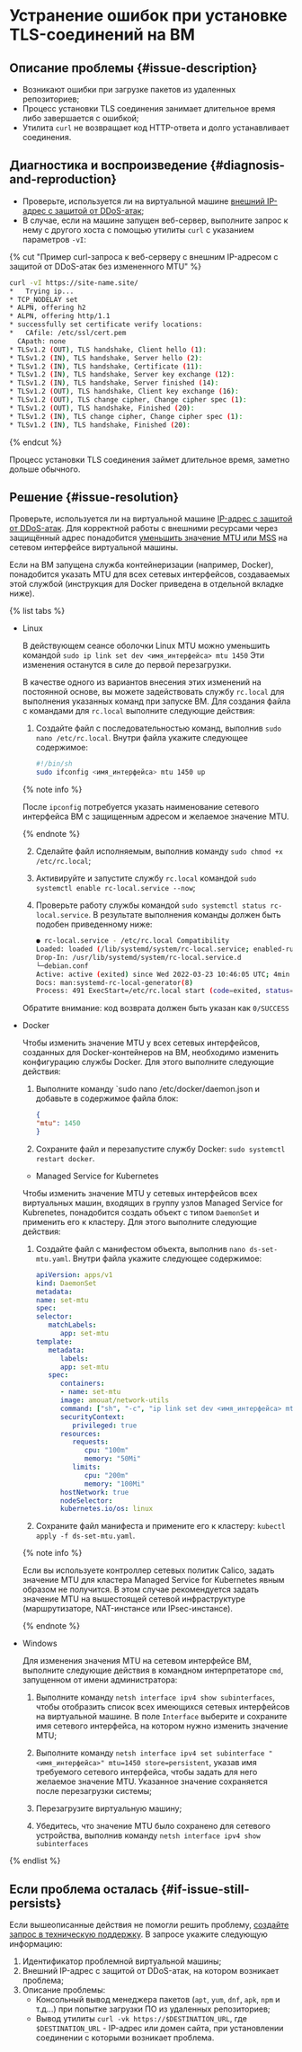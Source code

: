 # Устранение ошибок при установке TLS-соединений на ВМ


## Описание проблемы {#issue-description}

* Возникают ошибки при загрузке пакетов из удаленных репозиториев;
* Процесс установки TLS соединения занимает длительное время либо завершается с ошибкой;
* Утилита `curl` не возвращает код HTTP-ответа и долго устанавливает соединения.

## Диагностика и воспроизведение {#diagnosis-and-reproduction}

* Проверьте, используется ли на виртуальной машине [внешний IP-адрес с защитой от DDoS-атак](../../../vpc/operations/enable-ddos-protection.md);
* В случае, если на машине запущен веб-сервер, выполните запрос к нему с другого хоста с помощью утилиты `curl` с указанием параметров `-vI`:

{% cut "Пример curl-запроса к веб-серверу с внешним IP-адресом с защитой от DDoS-атак без измененного MTU" %}

```bash
curl -vI https://site-name.site/
*   Trying ip...
* TCP_NODELAY set
* ALPN, offering h2
* ALPN, offering http/1.1
* successfully set certificate verify locations:
*   CAfile: /etc/ssl/cert.pem
  CApath: none
* TLSv1.2 (OUT), TLS handshake, Client hello (1):
* TLSv1.2 (IN), TLS handshake, Server hello (2):
* TLSv1.2 (IN), TLS handshake, Certificate (11):
* TLSv1.2 (IN), TLS handshake, Server key exchange (12):
* TLSv1.2 (IN), TLS handshake, Server finished (14):
* TLSv1.2 (OUT), TLS handshake, Client key exchange (16):
* TLSv1.2 (OUT), TLS change cipher, Change cipher spec (1):
* TLSv1.2 (OUT), TLS handshake, Finished (20):
* TLSv1.2 (IN), TLS change cipher, Change cipher spec (1):
* TLSv1.2 (IN), TLS handshake, Finished (20):
```

{% endcut %}

Процесс установки TLS соединения займет длительное время, заметно дольше обычного.

## Решение {#issue-resolution}

Проверьте, используется ли на виртуальной машине [IP-адрес с защитой от DDoS-атак](../../../vpc/operations/enable-ddos-protection.md).
Для корректной работы с внешними ресурсами через защищённый адрес понадобится [уменьшить значение MTU или MSS](../../../vpc/concepts/mtu-mss.md) на сетевом интерфейсе виртуальной машины.

Если на ВМ запущена служба контейнеризации (например, Docker), понадобится указать MTU для всех сетевых интерфейсов, создаваемых этой службой (инструкция для Docker приведена в отдельной вкладке ниже).

{% list tabs %}

- Linux

   В действующем сеансе оболочки Linux MTU можно уменьшить командой `sudo ip link set dev <имя_интерфейса> mtu 1450`
   Эти изменения останутся в силе до первой перезагрузки.

   В качестве одного из вариантов внесения этих изменений на постоянной основе, вы можете задействовать службу `rc.local` для выполнения указанных команд при запуске ВМ. Для создания файла с командами для `rc.local` выполните следующие действия:

   1. Создайте файл с последовательностью команд, выполнив `sudo nano /etc/rc.local`. 
   Внутри файла укажите следующее содержимое:

      ```bash
      #!/bin/sh
      sudo ifconfig <имя_интерфейса> mtu 1450 up
      ```

   {% note info %}

   После `ipconfig` потребуется указать наименование сетевого интерфейса ВМ с защищенным адресом и желаемое значение MTU.

   {% endnote %}

   2. Сделайте файл исполняемым, выполнив команду `sudo chmod +x /etc/rc.local`;

   3. Активируйте и запустите службу `rc.local` командой `sudo systemctl enable rc-local.service --now`;

   4. Проверьте работу службы командой `sudo systemctl status rc-local.service`. 
   В результате выполнения команды должен быть подобен приведенному ниже:

      ```bash
      ● rc-local.service - /etc/rc.local Compatibility
      Loaded: loaded (/lib/systemd/system/rc-local.service; enabled-runtime; vendor preset: enabled)
      Drop-In: /usr/lib/systemd/system/rc-local.service.d
      └─debian.conf
      Active: active (exited) since Wed 2022-03-23 10:46:05 UTC; 4min 16s ago
      Docs: man:systemd-rc-local-generator(8)
      Process: 491 ExecStart=/etc/rc.local start (code=exited, status=0/SUCCESS)
      ```

   Обратите внимание: код возврата должен быть указан как `0/SUCCESS`

- Docker

   Чтобы изменить значение MTU у всех сетевых интерфейсов, созданных для Docker-контейнеров на ВМ, необходимо изменить конфигурацию службы Docker. Для этого выполните следующие действия:

   1. Выполните команду `sudo nano /etc/docker/daemon.json и добавьте в содержимое файла блок:

      ```json
      {
      "mtu": 1450
      }
      ```
   2. Сохраните файл и перезапустите службу Docker: `sudo systemctl restart docker`.

   - Managed Service for Kubernetes

   Чтобы изменить значение MTU у сетевых интерфейсов всех виртуальных машин, входящих в группу узлов Managed Service for Kubrenetes, понадобится создать объект с типом `DaemonSet` и применить его к кластеру.  Для этого выполните следующие действия:

   1. Создайте файл с манифестом объекта, выполнив `nano ds-set-mtu.yaml`.
   Внутри файла укажите следующее содержимое:

      ```yaml
      apiVersion: apps/v1
      kind: DaemonSet
      metadata:
      name: set-mtu
      spec:
      selector:
         matchLabels:
            app: set-mtu
      template:
         metadata:
            labels:
            app: set-mtu
         spec:
            containers:
            - name: set-mtu
            image: amouat/network-utils
            command: ["sh", "-c", "ip link set dev <имя_интерфейса> mtu 1450"]
            securityContext:
               privileged: true
            resources:
               requests:
                  cpu: "100m"
                  memory: "50Mi"
               limits:
                  cpu: "200m"
                  memory: "100Mi"
            hostNetwork: true
            nodeSelector:
            kubernetes.io/os: linux
      ```

   2. Сохраните файл манифеста и примените его к кластеру: `kubectl apply -f ds-set-mtu.yaml`.

   {% note info %}

   Если вы используете контроллер сетевых политик Calico, задать значение MTU для кластера Managed Service for Kubernetes явным образом не получится.
   В этом случае рекомендуется задать значение MTU на вышестоящей сетевой инфраструктуре (маршрутизаторе, NAT-инстансе или IPsec-инстансе).

   {% endnote %}

- Windows

   Для изменения значения MTU на сетевом интерфейсе ВМ, выполните следующие действия в командном интерпретаторе `cmd`, запущенном от имени администратора:

   1. Выполните команду `netsh interface ipv4 show subinterfaces`, чтобы отобразить список всех имеющихся сетевых интерфейсов на виртуальной машине.
   В поле `Interface` выберите и сохраните имя сетевого интерфейса, на котором нужно изменить значение MTU;

   2. Выполните команду `netsh interface ipv4 set subinterface "<имя_интерфейса>" mtu=1450 store=persistent`, указав имя требуемого сетевого интерфейса, чтобы задать для него желаемое значение MTU. Указанное значение сохраняется после перезагрузки системы;

   3. Перезагрузите виртуальную машину;

   4. Убедитесь, что значение MTU было сохранено для сетевого устройства, выполнив команду `netsh interface ipv4 show subinterfaces`

{% endlist %}

## Если проблема осталась {#if-issue-still-persists}

Если вышеописанные действия не помогли решить проблему, [создайте запрос в техническую поддержку](https://console.cloud.yandex.ru/support?section=contact).
В запросе укажите следующую информацию:

1. Идентификатор проблемной виртуальной машины;
2. Внешний IP-адрес с защитой от DDoS-атак, на котором возникает проблема;
3. Описание проблемы: 
   * Консольный вывод менеджера пакетов (`apt`, `yum`, `dnf`, `apk`, `npm` и т.д...) при попытке загрузки ПО из удаленных репозиториев;
   * Вывод утилиты `curl -vk https://$DESTINATION_URL`, где `$DESTINATION_URL` - IP-адрес или домен сайта, при установлении соединении с которыми возникает проблема.